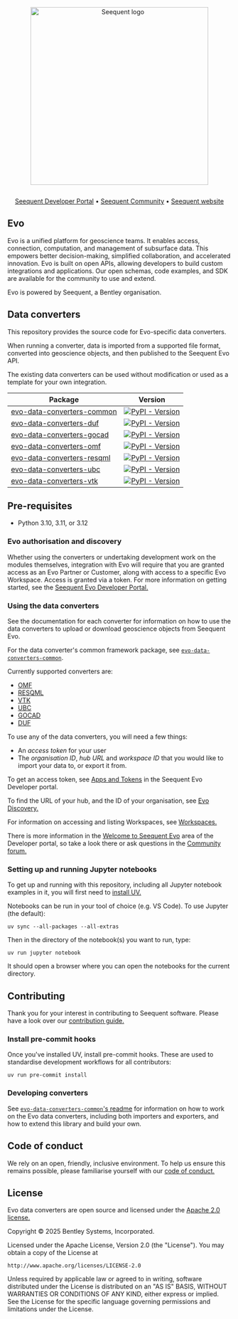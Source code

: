 <p align="center"><a href="https://seequent.com" target="_blank"><picture><source media="(prefers-color-scheme: dark)" srcset="https://developer.seequent.com/img/seequent-logo-dark.svg" alt="Seequent logo" width="400" /><img src="https://developer.seequent.com/img/seequent-logo.svg" alt="Seequent logo" width="400" /></picture></a></p>
<p align="center">
    <a href="https://github.com/SeequentEvo/evo-data-converters/actions/workflows/on-merge.yaml"><img src="https://github.com/SeequentEvo/evo-data-converters/actions/workflows/on-merge.yaml/badge.svg" alt="" /></a>
</p>
<p align="center">
    <a href="https://developer.seequent.com/" target="_blank">Seequent Developer Portal</a>
    &bull; <a href="https://community.seequent.com/group/19-evo" target="_blank">Seequent Community</a>
    &bull; <a href="https://seequent.com" target="_blank">Seequent website</a>
</p>

## Evo

Evo is a unified platform for geoscience teams. It enables access, connection, computation, and management of subsurface data. This empowers better decision-making, simplified collaboration, and accelerated innovation. Evo is built on open APIs, allowing developers to build custom integrations and applications. Our open schemas, code examples, and SDK are available for the community to use and extend.

Evo is powered by Seequent, a Bentley organisation.

## Data converters

This repository provides the source code for Evo-specific data converters.

When running a converter, data is imported from a supported file format, converted into geoscience objects, and then published to the Seequent Evo API.

The existing data converters can be used without modification or used as a template for your own integration.

| Package                                                 | Version                                                                                                                                                        |
|---------------------------------------------------------|----------------------------------------------------------------------------------------------------------------------------------------------------------------|
| [evo-data-converters-common](packages/common/README.md) | <a href="https://pypi.org/project/evo-data-converters-common/"><img alt="PyPI - Version" src="https://img.shields.io/pypi/v/evo-data-converters-common" /></a> |
| [evo-data-converters-duf](packages/duf/README.md)       | <a href="https://pypi.org/project/evo-data-converters-duf/"><img alt="PyPI - Version" src="https://img.shields.io/pypi/v/evo-data-converters-duf" /></a>       |
| [evo-data-converters-gocad](packages/gocad/README.md)   | <a href="https://pypi.org/project/evo-data-converters-gocad/"><img alt="PyPI - Version" src="https://img.shields.io/pypi/v/evo-data-converters-gocad" /></a>   |
| [evo-data-converters-omf](packages/omf/README.md)       | <a href="https://pypi.org/project/evo-data-converters-omf/"><img alt="PyPI - Version" src="https://img.shields.io/pypi/v/evo-data-converters-omf" /></a>       |
| [evo-data-converters-resqml](packages/resqml/README.md) | <a href="https://pypi.org/project/evo-data-converters-resqml/"><img alt="PyPI - Version" src="https://img.shields.io/pypi/v/evo-data-converters-resqml" /></a> |
| [evo-data-converters-ubc](packages/ubc/README.md)       | <a href="https://pypi.org/project/evo-data-converters-ubc/"><img alt="PyPI - Version" src="https://img.shields.io/pypi/v/evo-data-converters-ubc" /></a>       |
| [evo-data-converters-vtk](packages/vtk/README.md)       | <a href="https://pypi.org/project/evo-data-converters-vtk/"><img alt="PyPI - Version" src="https://img.shields.io/pypi/v/evo-data-converters-vtk" /></a>       |

## Pre-requisites

* Python 3.10, 3.11, or 3.12

### Evo authorisation and discovery

Whether using the converters or undertaking development work on the modules themselves, integration with Evo will require that you are granted access as an Evo Partner or Customer, along with access to a specific Evo Workspace. Access is granted via a token. For more information on getting started, see the [Seequent Evo Developer Portal.](https://developer.seequent.com/)

### Using the data converters
See the documentation for each converter for information on how to use the data converters to upload or download geoscience objects from Seequent Evo.

For the data converter's common framework package, see [`evo-data-converters-common`](packages/common/README.md).

Currently supported converters are:
 * [OMF](packages/omf/README.md)
 * [RESQML](packages/resqml/README.md)
 * [VTK](packages/vtk/README.md)
 * [UBC](packages/ubc/README.md)
 * [GOCAD](packages/gocad/README.md)
 * [DUF](packages/duf/README.md)

 To use any of the data converters, you will need a few things:
  * An *access token* for your user
  * The *organisation ID*, *hub URL* and *workspace ID* that you would like to import your data to, or export it from.

To get an access token, see [Apps and Tokens](https://developer.seequent.com/docs/guides/getting-started/apps-and-tokens/) in the Seequent Evo Developer portal.

To find the URL of your hub, and the ID of your organisation, see [Evo Discovery.](https://developer.seequent.com/docs/guides/getting-started/discovery/)

For information on accessing and listing Workspaces, see [Workspaces.](https://developer.seequent.com/docs/guides/workspaces/)

There is more information in the [Welcome to Seequent Evo](https://developer.seequent.com/docs/guides/getting-started/) area of the Developer portal, so take a look there or ask questions in the [Community forum.](https://community.seequent.com/group/19-evo)

### Setting up and running Jupyter notebooks

To get up and running with this repository, including all Jupyter notebook examples in it, you will first need to
[install UV.](https://docs.astral.sh/uv/)

Notebooks can be run in your tool of choice (e.g. VS Code). To use Jupyter (the default):

```shell
uv sync --all-packages --all-extras
```

Then in the directory of the notebook(s) you want to run, type:

```shell
uv run jupyter notebook
```

It should open a browser where you can open the notebooks for the current directory.

## Contributing

Thank you for your interest in contributing to Seequent software. Please have a look over our [contribution guide.](./CONTRIBUTING.md)

### Install pre-commit hooks

Once you've installed UV, install pre-commit hooks. These are used to standardise development workflows for all contributors:

```shell
uv run pre-commit install
```

### Developing converters

See [`evo-data-converters-common`'s readme](packages/common/README.md) for information on how to work on the Evo data
converters, including both importers and exporters, and how to extend this library and build your own.

## Code of conduct

We rely on an open, friendly, inclusive environment. To help us ensure this remains possible, please familiarise yourself with our [code of conduct.](./CODE_OF_CONDUCT.md)

<!-- Minor update -->

## License
Evo data converters are open source and licensed under the [Apache 2.0 license.](./LICENSE.md)

Copyright © 2025 Bentley Systems, Incorporated.

Licensed under the Apache License, Version 2.0 (the "License").
You may obtain a copy of the License at

    http://www.apache.org/licenses/LICENSE-2.0

Unless required by applicable law or agreed to in writing, software
distributed under the License is distributed on an "AS IS" BASIS,
WITHOUT WARRANTIES OR CONDITIONS OF ANY KIND, either express or implied.
See the License for the specific language governing permissions and
limitations under the License.

